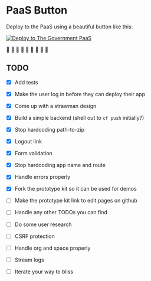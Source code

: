 PaaS Button
===========

Deploy to the PaaS using a beautiful button like this:

[![Deploy to The Government PaaS](https://user-images.githubusercontent.com/1696784/46217641-726bff80-c33a-11e8-910b-8c63c068319a.png)](https://paas-button.towers.dev.cloudpipelineapps.digital/deploy?url=github.com/richardTowers/paas-button-example)

:tada: :tada: :tada:
:tada: :tada: :tada:
:tada: :tada: :tada:

TODO
----

* [x] Add tests
* [x] Make the user log in before they can deploy their app
* [x] Come up with a strawman design
* [x] Build a simple backend (shell out to `cf push` initially?)
* [x] Stop hardcoding path-to-zip
* [x] Logout link
* [x] Form validation
* [x] Stop hardcoding app name and route
* [x] Handle errors properly
* [x] Fork the prototype kit so it can be used for demos
* [ ] Make the prototype kit link to edit pages on github
* [ ] Handle any other TODOs you can find
* [ ] Do some user research
* [ ] CSRF protection
* [ ] Handle org and space properly
* [ ] Stream logs
* [ ] Iterate your way to bliss

